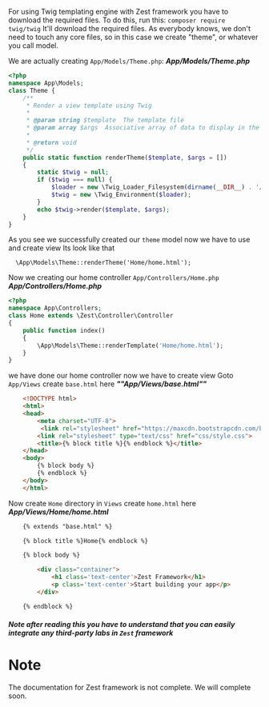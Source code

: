 For using Twig templating engine with Zest framework you have to download the
required files. To do this, run this:
`composer require twig/twig`
It'll download the required files. As everybody knows, we don't need to touch
any core files, so in this case we create "theme", or whatever you call model.

We are actually creating `App/Models/Theme.php`:
_**App/Models/Theme.php**_

```PHP
<?php
namespace App\Models;
class Theme {
    /**
     * Render a view template using Twig
     *
     * @param string $template  The template file
     * @param array $args  Associative array of data to display in the view (optional)
     *
     * @return void
     */
    public static function renderTheme($template, $args = [])
    {
        static $twig = null;
        if ($twig === null) {
            $loader = new \Twig_Loader_Filesystem(dirname(__DIR__) . '/Views');
            $twig = new \Twig_Environment($loader);
        }
        echo $twig->render($template, $args);
    }
}
```

As you see we successfully created our `theme` model now we have to use and create view
Its look like that

      \App\Models\Theme::renderTheme('Home/home.html');

Now we creating our home controller `App/Controllers/Home.php`
_**App/Controllers/Home.php**_

```PHP
<?php
namespace App\Controllers;
class Home extends \Zest\Controller\Controller
{
    public function index()
    {
        \App\Models\Theme::renderTemplate('Home/home.html');
	}
}
```

we have done our home controller now we have to create view Goto `App/Views` create `base.html` here
_**""App/Views/base.html""**_

```HTML
	<!DOCTYPE html>
	<html>
	<head>
	    <meta charset="UTF-8">
	     <link rel="stylesheet" href="https://maxcdn.bootstrapcdn.com/bootstrap/4.0.0/css/bootstrap.min.css" integrity="sha384-Gn5384xqQ1aoWXA+058RXPxPg6fy4IWvTNh0E263XmFcJlSAwiGgFAW/dAiS6JXm" crossorigin="anonymous">
	    <link rel="stylesheet" type="text/css" href="css/style.css">
	    <title>{% block title %}{% endblock %}</title>
	</head>
	<body>
	    {% block body %}
	    {% endblock %}
	</body>
	</html>
```

Now create `Home` directory in `Views` create `home.html` here
_**App/Views/Home/home.html**_

```HTML
	{% extends "base.html" %}

	{% block title %}Home{% endblock %}

	{% block body %}

	    <div class="container">
			<h1 class='text-center'>Zest Framework</h1>
			<p class='text-center'>Start building your app</p>
		</div>

	{% endblock %}
```

##### Note after reading this you have to understand that you can easily integrate any third-party labs in `Zest` framework

# Note
The documentation for Zest framework is not complete. We will complete soon.
